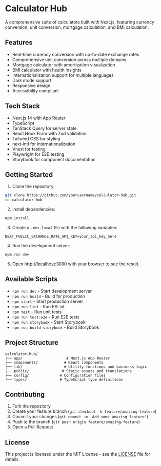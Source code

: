 # Calculator Hub

A comprehensive suite of calculators built with Next.js, featuring currency conversion, unit conversion, mortgage calculation, and BMI calculation.

## Features

- Real-time currency conversion with up-to-date exchange rates
- Comprehensive unit conversion across multiple domains
- Mortgage calculator with amortization visualization
- BMI calculator with health insights
- Internationalization support for multiple languages
- Dark mode support
- Responsive design
- Accessibility compliant

## Tech Stack

- Next.js 14 with App Router
- TypeScript
- TanStack Query for server state
- React Hook Form with Zod validation
- Tailwind CSS for styling
- next-intl for internationalization
- Vitest for testing
- Playwright for E2E testing
- Storybook for component documentation

## Getting Started

1. Clone the repository:
```bash
git clone https://github.com/yourusername/calculator-hub.git
cd calculator-hub
```

2. Install dependencies:
```bash
npm install
```

3. Create a `.env.local` file with the following variables:
```
NEXT_PUBLIC_EXCHANGE_RATE_API_KEY=your_api_key_here
```

4. Run the development server:
```bash
npm run dev
```

5. Open [http://localhost:3000](http://localhost:3000) with your browser to see the result.

## Available Scripts

- `npm run dev` - Start development server
- `npm run build` - Build for production
- `npm start` - Start production server
- `npm run lint` - Run ESLint
- `npm test` - Run unit tests
- `npm run test:e2e` - Run E2E tests
- `npm run storybook` - Start Storybook
- `npm run build-storybook` - Build Storybook

## Project Structure

```
calculator-hub/
├── app/                    # Next.js App Router
├── components/            # React components
├── lib/                   # Utility functions and business logic
├── public/               # Static assets and translations
├── config/              # Configuration files
└── types/               # TypeScript type definitions
```

## Contributing

1. Fork the repository
2. Create your feature branch (`git checkout -b feature/amazing-feature`)
3. Commit your changes (`git commit -m 'Add some amazing feature'`)
4. Push to the branch (`git push origin feature/amazing-feature`)
5. Open a Pull Request

## License

This project is licensed under the MIT License - see the [LICENSE](LICENSE) file for details. 
